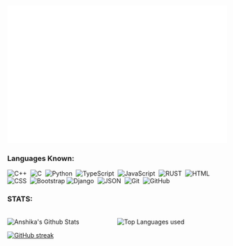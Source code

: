 <div align="center">
	<br>
	<a href="https://raw.githubusercontent.com/Rishi-Sharma2002/tree/main/readme.md">
		<img src="header.svg" >
	</a>
	<br>

</div>



### Languages Known: <br>
![C++](https://img.shields.io/badge/C%2B%2B-00599C?style=for-the-badge&logo=c%2B%2B&logoColor=FFA518)&nbsp;
![C](https://img.shields.io/badge/-C-05122A?style=for-the-badge&logo=C&logoColor=A8B9CC)&nbsp;
![Python](https://img.shields.io/badge/-Python-05122A?style=for-the-badge&logo=python)&nbsp;
![TypeScript](https://img.shields.io/badge/-TypeScript-05122A?style=for-the-badge&logo=typescript)&nbsp;
![JavaScript](https://img.shields.io/badge/-JavaScript-05122A?style=for-the-badge&logo=javascript)&nbsp;
![RUST](https://img.shields.io/badge/Rust-black?style=for-the-badge&logo=rust&logoColor=#E57324)&nbsp;
![HTML](https://img.shields.io/badge/-HTML-05122A?style=for-the-badge&logo=HTML5)&nbsp;
![CSS](https://img.shields.io/badge/-CSS-05122A?style=for-the-badge&logo=CSS3&logoColor=1572B6)&nbsp;
![Bootstrap](https://img.shields.io/badge/-Bootstrap-05122A?style=for-the-badge&logo=bootstrap&logoColor=563D7C)
![Django](https://img.shields.io/badge/-Django-05122A?style=for-the-badge&logo=django&logoColor=092E20)&nbsp;
![JSON](https://img.shields.io/badge/json-5E5C5C?style=for-the-badge&logo=json&logoColor=black)&nbsp;
![Git](https://img.shields.io/badge/-Git-05122A?style=for-the-badge&logo=git)&nbsp;
![GitHub](https://img.shields.io/badge/-GitHub-05122A?style=for-the-badge&logo=github)&nbsp;

### STATS:
<br>
<img align="left" alt="Anshika's Github Stats" src="https://github-readme-stats.vercel.app/api?username=Rishi-Sharma2002&&show_icons=true&theme=dark" width="50%" />

<img alt="Top Languages used" src="https://github-readme-stats.vercel.app/api/top-langs/?username=Rishi-Sharma2002&layout=compact&theme=dark" width="50%"/>

[![GitHub streak](https://github-readme-streak-stats.herokuapp.com/?user=Rishi-Sharma2002&theme=highcontrast)](https://github.com/DenverCoder1/github-readme-streak-stats)

